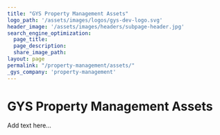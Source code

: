 ```yaml
---
title: "GYS Property Management Assets"
logo_path: '/assets/images/logos/gys-dev-logo.svg'
header_image: '/assets/images/headers/subpage-header.jpg'
search_engine_optimization:
  page_title:
  page_description:
  share_image_path:
layout: page
permalink: "/property-management/assets/"
_gys_company: 'property-management'
---
```

# GYS Property Management Assets
Add text here...
